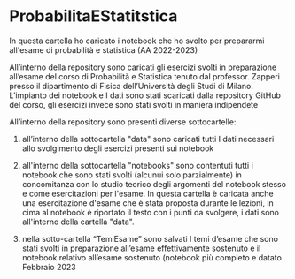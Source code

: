 # ProbabilitaEStatitstica
In questa cartella ho caricato i notebook che ho svolto per prepararmi all'esame di probabilità e statistica (AA 2022-2023)

All’interno della repository sono caricati gli esercizi svolti in preparazione all’esame del corso di Probabilità e Statistica tenuto dal professor. Zapperi presso il dipartimento di Fisica dell’Università degli Studi di Milano. L’impianto dei notebook e I dati sono stati scaricati dalla repository GitHub del corso, gli esercizi invece sono stati svolti in maniera indipendete

All’interno della repository sono presenti diverse sottocartelle:

1. all’interno della sottocartella "data" sono caricati tutti I dati necessari allo svolgimento degli esercizi presenti sui notebook

2. all'interno della sottocartella "notebooks" sono contentuti tutti i notebook che sono stati svolti (alcunui solo parzialmente) in concomitanza con lo studio teorico degli argomenti del notebook stesso e come esercitazioni per l'esame. In questa cartella è caricata anche una esercitazione d'esame che è stata proposta durante le lezioni, in cima al notebook è riportato il testo con i punti da svolgere, i dati sono all'interno della cartella "data".

3. nella sotto-cartella “TemiEsame” sono salvati I temi d’esame che sono stati svolti in preparazione all’esame effettivamente sostenuto e il notebook relativo all’esame sostenuto (notebook più completo e datato Febbraio 2023
